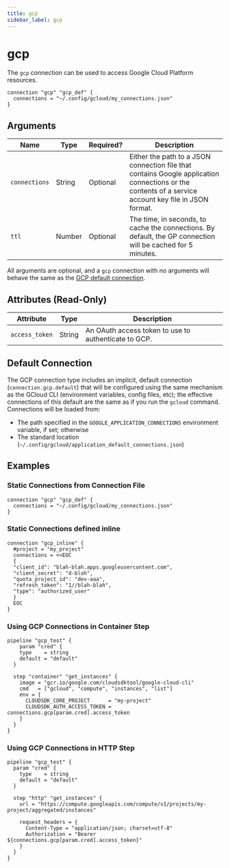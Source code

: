 ```yaml
---
title: gcp
sidebar_label: gcp
---
```


# gcp

The `gcp` connection can be used to access Google Cloud Platform resources.

```hcl
connection "gcp" "gcp_def" {
  connections = "~/.config/gcloud/my_connections.json"
}
```

## Arguments

| Name          | Type   | Required? | Description                                                                                                                                          |
| ------------- | ------ | --------- | ---------------------------------------------------------------------------------------------------------------------------------------------------- |
| `connections` | String | Optional  | Either the path to a JSON connection file that contains Google application connections or the contents of a service account key file in JSON format. |
| `ttl`         | Number | Optional  | The time, in seconds, to cache the connections. By default, the GP connection will be cached for 5 minutes.                                          |

All arguments are optional, and a `gcp` connection with no arguments will behave the same as the [GCP default connection](#default-connection).

## Attributes (Read-Only)

| Attribute      | Type   | Description                                          |
| -------------- | ------ | ---------------------------------------------------- |
| `access_token` | String | An OAuth access token to use to authenticate to GCP. |

## Default Connection

The GCP connection type includes an implicit, default connection (`connection.gcp.default`) that will be configured using the same mechanism as the GCloud CLI (environment variables, config files, etc); the effective connections of this default are the same as if you run the `gcloud` command. Connections will be loaded from:

- The path specified in the `GOOGLE_APPLICATION_CONNECTIONS` environment variable, if set; otherwise
- The standard location (`~/.config/gcloud/application_default_connections.json`)

## Examples

### Static Connections from Connection File

```hcl
connection "gcp" "gcp_def" {
  connections = "~/.config/gcloud/my_connections.json"
}
```

### Static Connections defined inline

```hcl
connection "gcp_inline" {
  #project = "my_project"
  connections = <<EOC
  {
  "client_id": "blah-blah.apps.googleusercontent.com",
  "client_secret": "d-blah",
  "quota_project_id": "dev-aaa",
  "refresh_token": "1//blah-blah",
  "type": "authorized_user"
  }
  EOC
}
```

### Using GCP Connections in Container Step

<!-- NOTE: Waiting on confirmation -->

```hcl
pipeline "gcp_test" {
    param "cred" {
    type    = string
    default = "default"
  }

  step "container" "get_instances" {
    image = "gcr.io/google.com/cloudsdktool/google-cloud-cli"
    cmd   = ["gcloud", "compute", "instances", "list"]
    env = {
      CLOUDSDK_CORE_PROJECT      = "my-project"
      CLOUDSDK_AUTH_ACCESS_TOKEN = connections.gcp[param.cred].access_token
    }
  }
}
```

### Using GCP Connections in HTTP Step

<!-- NOTE: Waiting on confirmation -->

```hcl
pipeline "gcp_test" {
  param "cred" {
    type    = string
    default = "default"
  }

  step "http" "get_instances" {
    url = "https://compute.googleapis.com/compute/v1/projects/my-project/aggregated/instances"

    request_headers = {
      Content-Type = "application/json; charset=utf-8"
      Authorization = "Bearer ${connections.gcp[param.cred].access_token}"
    }
  }
}
```
